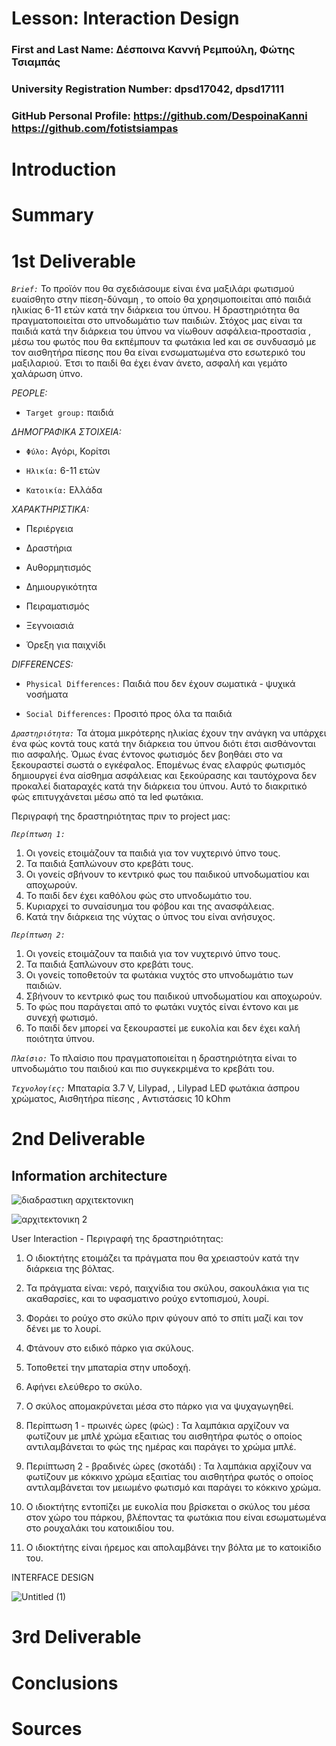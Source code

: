 
# Lesson: Interaction Design

### First and Last Name: Δέσποινα Καννή Ρεμπούλη, Φώτης Τσιαμπάς
### University Registration Number: dpsd17042, dpsd17111
### GitHub Personal Profile: https://github.com/DespoinaKanni https://github.com/fotistsiampas

# Introduction

# Summary


# 1st Deliverable

*`Brief:`* Το προϊόν που θα σχεδιάσουμε είναι ένα μαξιλάρι φωτισμού ευαίσθητο στην πίεση-δύναμη , το οποίο θα χρησιμοποιείται από παιδιά ηλικίας 6-11 ετών κατά την διάρκεια του ύπνου. Η δραστηριότητα θα πραγματοποιείται στο υπνοδωμάτιο των παιδιών. Στόχος μας είναι τα παιδιά κατά την διάρκεια του ύπνου να νίωθουν ασφάλεια-προστασία , μέσω του φωτός που θα εκπέμπουν τα φωτάκια led και σε συνδυασμό με τον αισθητήρα πίεσης που θα είναι ενσωματωμένα στο εσωτερικό του μαξιλαριού. Έτσι το παιδί θα έχει έναν άνετο, ασφαλή και γεμάτο χαλάρωση ύπνο.

*PEOPLE:*

* `Target group:` παιδιά

*ΔΗΜΟΓΡΑΦΙΚΑ ΣΤΟΙΧΕΙΑ:*

* ``Φύλο:`` Αγόρι, Κορίτσι

* ``Ηλικία:`` 6-11 ετών

* ``Κατοικία:`` Ελλάδα

*ΧΑΡΑΚΤΗΡΙΣΤΙΚΑ:*

* Περιέργεια

* Δραστήρια

* Αυθορμητισμός

* Δημιουργικότητα

* Πειραματισμός

* Ξεγνοιασιά

* Όρεξη για παιχνίδι

*DIFFERENCES:*

* ``Physical Differences:`` Παιδιά που δεν έχουν σωματικά - ψυχικά νοσήματα

* ``Social Differences:`` Προσιτό προς όλα τα παιδιά

*`Δραστηριότητα:`* Τα άτομα μικρότερης ηλικίας έχουν την ανάγκη να υπάρχει ένα φώς κοντά τους κατά την διάρκεια του ύπνου διότι έτσι αισθάνονται πιο ασφαλής. Όμως ένας έντονος φωτισμός δεν βοηθάει στο να ξεκουραστεί σωστά ο εγκέφαλος. Επομένως ένας ελαφρύς φωτισμός δημιουργεί ένα αίσθημα ασφάλειας και ξεκούρασης και ταυτόχρονα δεν προκαλεί διαταραχές κατά την διάρκεια του ύπνου. Αυτό το διακριτικό φώς επιτυγχάνεται μέσω από τα led φωτάκια.  

Περιγραφή της δραστηριότητας πριν το project μας: 

*`Περίπτωση 1:`*

1. Οι γονείς ετοιμάζουν τα παιδιά για τον νυχτερινό ύπνο τους.
2. Τα παιδιά ξαπλώνουν στο κρεβάτι τους.  
3. Οι γονείς σβήνουν το κεντρικό φως του παιδικού υπνοδωματίου και αποχωρούν. 
4. Το παιδί δεν έχει καθόλου φώς στο υπνοδωμάτιο του.
5. Κυριαρχεί το συναίσυημα του φόβου και της ανασφάλειας.
6. Κατά την διάρκεια της νύχτας ο ύπνος του είναι ανήσυχος. 


*`Περίπτωση 2:`*

1. Οι γονείς ετοιμάζουν τα παιδιά για τον νυχτερινό ύπνο τους.
2. Τα παιδιά ξαπλώνουν στο κρεβάτι τους. 
3. Οι γονείς τοποθετούν τα φωτάκια νυχτός στο υπνοδωμάτιο των παιδιών. 
4. Σβήνουν το κεντρικό φως του παιδικού υπνοδωματίου και αποχωρούν. 
5. Το φώς που παράγεται από το φωτάκι νυχτός είναι έντονο και με συνεχή φωτισμό. 
6. Το παιδί δεν μπορεί να ξεκουραστεί με ευκολία και δεν έχει καλή ποιότητα ύπνου.


*`Πλαίσιο:`* Το πλαίσιο που πραγματοποιείται η δραστηριότητα είναι το υπνοδωμάτιο του παιδιού και πιο συγκεκριμένα το κρεβάτι του. 


*`Τεχνολογίες:`* Μπαταρία 3.7 V, Lilypad, , Lilypad LED φωτάκια άσπρου χρώματος, Αισθητήρα πίεσης , Αντιστάσεις 10 kOhm 


# 2nd Deliverable

## Information architecture

![διαδραστικη αρχιτεκτονικη](https://user-images.githubusercontent.com/100956507/172943975-334bb3b4-294b-40c1-b2b6-16ff23da16c7.jpg)


![αρχιτεκτονικη 2](https://user-images.githubusercontent.com/100956507/172944117-e1282626-8ebd-4ceb-aa97-4b6ca04cce58.jpg)



User Interaction - Περιγραφή της δραστηριότητας: 

1. Ο ιδιοκτήτης ετοιμάζει τα πράγματα που θα χρειαστούν κατά την διάρκεια της βόλτας.

2. Τα πράγματα είναι: νερό, παιχνίδια του σκύλου, σακουλάκια για τις ακαθαρσίες, και το υφασματινο ρούχο εντοπισμού, λουρί.

3. Φοράει το ρούχο στο σκύλο πριν φύγουν από το σπίτι μαζί και τον δένει με το λουρί.

4. Φτάνουν στο ειδικό πάρκο για σκύλους.

5. Τοποθετεί την μπαταρία στην υποδοχή.

6. Αφήνει ελεύθερο το σκύλο.

7. Ο σκύλος απομακρύνεται μέσα στο πάρκο για να ψυχαγωγηθεί.

8. Περίπτωση 1 - πρωινές ώρες (φώς) : Τα λαμπάκια αρχίζουν να φωτίζουν με μπλέ χρώμα εξαιτιας του αισθητήρα φωτός ο οποίος αντιλαμβάνεται το φώς της ημέρας και παράγει το χρώμα μπλέ.

9. Περιίπτωση 2 - βραδινές ώρες (σκοτάδι) : Τα λαμπάκια αρχίζουν να φωτίζουν με κόκκινο χρώμα εξαιτίας του αισθητήρα φωτός ο οποίος αντιλαμβάνεται τον μειωμένο φωτισμό και παράγει το κόκκινο χρώμα.

10. Ο ιδιοκτήτης εντοπίζει με ευκολία που βρίσκεται ο σκύλος του μέσα στον χώρο του πάρκου, βλέποντας τα φωτάκια που είναι εσωματωμένα στο ρουχαλάκι του κατοικιδίου του.

11. Ο ιδιοκτήτης είναι ήρεμος και απολαμβάνει την βόλτα με το κατοικίδιο του.


INTERFACE DESIGN


![Untitled (1)](https://user-images.githubusercontent.com/100956507/167428636-82fe029d-304b-43b0-a47d-05f09d9b54d2.jpg)





# 3rd Deliverable 


# Conclusions


# Sources

